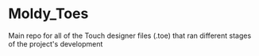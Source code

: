 # Moldy_Toes
Main repo for all of the Touch designer files (.toe) that ran different stages of the project's development
